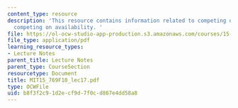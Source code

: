 ```yaml
---
content_type: resource
description: 'This resource contains information related to competing on cost versus
  competing on availability. '
file: https://ol-ocw-studio-app-production.s3.amazonaws.com/courses/15-769-operations-strategy-fall-2010/b8f3f2c91d2ecf9d7f0cd867e4dd58a8_MIT15_769F10_lec17.pdf
file_type: application/pdf
learning_resource_types:
- Lecture Notes
parent_title: Lecture Notes
parent_type: CourseSection
resourcetype: Document
title: MIT15_769F10_lec17.pdf
type: OCWFile
uid: b8f3f2c9-1d2e-cf9d-7f0c-d867e4dd58a8
---
```

